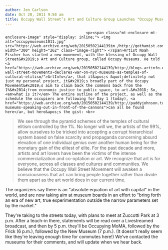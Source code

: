 ```yaml
---
author: Jen Carlson
date: Oct 20, 2011 9:50 am
title: Occupy Wall Street’s Art and Culture Group Launches "Occupy Museums" Movement
---
```


	
										<p><span class="mt-enclosure mt-enclosure-image" style="display: inline;"> <img alt="occupymuseums1011.jpg" src="https://web.archive.org/web/20150502144139im_/http://gothamist.com/attachments/arts_jen/occupymuseums1011.jpg" width="300" height="262" class="image-right"> </span>Artist Noah Fischer has started a new movement, with the blessing of Occupy Wall Street&#x2019;s Art and Culture group, called Occupy Museums. He told <a href="https://web.archive.org/web/20150502144139/http://blogs.artinfo.com/artintheair/2011/10/19/occupy-wall-street-movements-declares-war-on-nyc-museums-as-temples-of-cultural-elitism/">ArtInfo</a>, that it&apos;s &quot;definitely not just my personal project, it&#x2019;s broadly part of the Occupy Movement&#x2019;s aim to claim back the commons back from the 1%&#x2014;from economic justice to public space, to art.&#x201D; So, <em>what is it?</em> The entire outline of the project, as well as the schedule the occupiers are following for Day 1 (today), <a href="https://web.archive.org/web/20150502144139/http://paddyjohnson.tumblr.com/post/11652516894/occupy-museums-speaking-out-in-front-of-the-cannons">can all be found here</a>, but here&apos;s the gist: <br>
</p><blockquote>We see through the pyramid schemes of the temples of cultural elitism controlled by the 1%. No longer will we, the artists of the 99%, allow ourselves to be tricked into accepting a corrupt hierarchical system based on false scarcity and propaganda concerning absurd elevation of one individual genius over another human being for the monetary gain of the elitest of elite. For the past decade and more, artists and art lovers have been the victims of the intense commercialization and co-optation or art. We recognize that art is for everyone, across all classes and cultures and communities. We believe that the Occupy Wall Street Movement will awaken a consciousness that art can bring people together rather than divide them apart as the art world does in our current time.</blockquote><p></p>

<p>The organizers say there is an &quot;absolute equation of art with capital&quot; in the world, and are now taking aim at museum boards in an effort to &quot;bring forth an era of new art, true experimentation outside the narrow parameters set by the market.&quot;</p>

<p>They&apos;re taking to the streets today, with plans to meet at Zuccotti Park at 3 p.m. After a teach-in there, statements will be read over a Livestreamed broadcast, and then by 5 p.m. they&apos;ll be Occupying MoMA, followed by the Frick (6 p.m.), followed by the New Museum (7 p.m.). (It doesn&apos;t really seem like they&apos;re leaving enough time for commutes here!) We&apos;ve contacted the museums for their comments, and will update when we hear back.</p>					
										
									
				